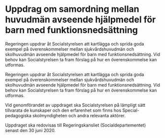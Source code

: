 # Uppdrag om samordning mellan huvudmän avseende hjälpmedel för barn med funktionsnedsättning

Regeringen uppdrar åt Socialstyrelsen att kartlägga och sprida goda exempel på överenskommelser mellan sjukvårdshuvudmän och skolhuvudmän avseende hjälpmedel för barn med funktionsnedsättning. Vid behov kan Socialstyrelsen ta fram förslag på hur en överenskommelse kan utformas.

Regeringen uppdrar åt Socialstyrelsen att kartlägga och sprida goda exempel på överenskommelser mellan sjukvårdshuvudmän och skolhuvudmän avseende hjälpmedel för barn med funktionsnedsättning. Vid behov kan Socialstyrelsen ta fram förslag på hur en överenskommelse kan utformas.

Vid genomförandet av uppdraget ska Socialstyrelsen på lämpligt sätt tillvarata de kunskaper och den erfarenhet som finns hos Special-pedagogiska skolmyndigheten och andra relevanta aktörer.

Uppdraget ska redovisas till Regeringskansliet (Socialdepartementet) senast den 30 juni 2020.
